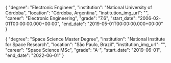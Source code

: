 {
"degree": "Electronic Engineer",
"institution": "National University of Córdoba",
"location": "Córdoba, Argentina",
"institution_img_url": "",
"career": "Electronic Engineering",
"grade": "7.6",
"start_date": "2006-02-01T00:00:00.000+00:00",
"end_date": "2019-05-01T00:00:00.000+00:00"
}

{
"degree": "Space Science Master Degree",
"institution": "National Institute for Space Research",
"location": "São Paulo, Brazil",
"institution_img_url": "",
"career": "Space Science MSc",
"grade": "A-",
"start_date": "2019-06-01",
"end_date": "2022-06-01"
}
